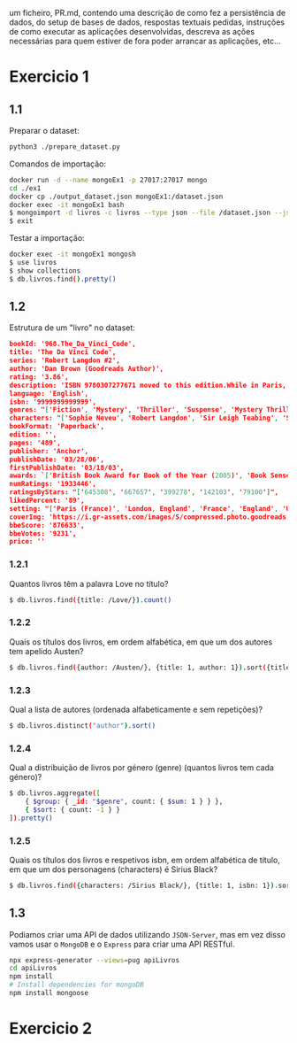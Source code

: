 um ficheiro, PR.md, contendo uma descrição de como fez a
persistência de dados, do setup de bases de dados, respostas textuais pedidas, instruções de como
executar as aplicações desenvolvidas, descreva as ações necessárias para quem estiver de fora
poder arrancar as aplicações, etc...

# Exercicio 1

## 1.1
Preparar o dataset:
```bash
python3 ./prepare_dataset.py
```

Comandos de importação:
```bash
docker run -d --name mongoEx1 -p 27017:27017 mongo
cd ./ex1
docker cp ./output_dataset.json mongoEx1:/dataset.json
docker exec -it mongoEx1 bash
$ mongoimport -d livros -c livros --type json --file /dataset.json --jsonArray
$ exit
```

Testar a importação:
```bash
docker exec -it mongoEx1 mongosh
$ use livros
$ show collections
$ db.livros.find().pretty()
```

## 1.2
Estrutura de um "livro" no dataset:
```json
bookId: '968.The_Da_Vinci_Code',
title: 'The Da Vinci Code',
series: 'Robert Langdon #2',
author: 'Dan Brown (Goodreads Author)',
rating: '3.86',
description: 'ISBN 9780307277671 moved to this edition.While in Paris, Harvard symbologist Robert Langdon is awakened by a phone call in the dead of the night. The elderly curator of the Louvre has been murdered inside the museum, his body covered in baffling symbols. As Langdon and gifted French cryptologist Sophie Neveu sort through the bizarre riddles, they are stunned to discover a trail of clues hidden in the works of Leonardo da Vinci—clues visible for all to see and yet ingeniously disguised by the painter.Even more startling, the late curator was involved in the Priory of Sion—a secret society whose members included Sir Isaac Newton, Victor Hugo, and Da Vinci—and he guarded a breathtaking historical secret. Unless Langdon and Neveu can decipher the labyrinthine puzzle—while avoiding the faceless adversary who shadows their every move—the explosive, ancient truth will be lost forever.',
language: 'English',
isbn: '9999999999999',
genres: "['Fiction', 'Mystery', 'Thriller', 'Suspense', 'Mystery Thriller', 'Historical Fiction', 'Adventure', 'Novels', 'Crime', 'Adult']",
characters: "['Sophie Neveu', 'Robert Langdon', 'Sir Leigh Teabing', 'Silas (The Da Vinci Code)', 'Bezu Fache', 'Jerome Collet', 'Manuel Aringarosa', 'Rémy Legaludec', 'André Vernet']",
bookFormat: 'Paperback',
edition: '',
pages: '489',
publisher: 'Anchor',
publishDate: '03/28/06',
firstPublishDate: '03/18/03',
awards: `['British Book Award for Book of the Year (2005)', 'Book Sense Book of the Year Award for Adult Fiction (2004)', "Humo's Gouden Bladwijzer (2004)", 'Zilveren Vingerafdruk (2004)', "The Flume: New Hampshire Teen Reader's Choice Award (2006)", 'Teen Buckeye Book Award (2005)', 'Iowa High School Book Award (2006)', 'Puddly Award for Fiction (2007)', 'Missouri Gateway Readers Award for Adult (2006)']`,
numRatings: '1933446',
ratingsByStars: "['645308', '667657', '399278', '142103', '79100']",
likedPercent: '89',
setting: "['Paris (France)', 'London, England', 'France', 'England', 'United Kingdom']",
coverImg: 'https://i.gr-assets.com/images/S/compressed.photo.goodreads.com/books/1579621267l/968.jpg',
bbeScore: '876633',
bbeVotes: '9231',
price: ''
```
### 1.2.1
Quantos livros têm a palavra Love no título?
```bash
$ db.livros.find({title: /Love/}).count()
```

### 1.2.2
Quais os títulos dos livros, em ordem alfabética, em que um dos autores tem apelido Austen?
```bash
$ db.livros.find({author: /Austen/}, {title: 1, author: 1}).sort({title: 1}).pretty()
```

### 1.2.3
Qual a lista de autores (ordenada alfabeticamente e sem repetições)?
```bash
$ db.livros.distinct("author").sort()
```

### 1.2.4
Qual a distribuição de livros por género (genre) (quantos livros tem cada género)?
```bash
$ db.livros.aggregate([
    { $group: { _id: "$genre", count: { $sum: 1 } } },
    { $sort: { count: -1 } }
]).pretty()
```

### 1.2.5
Quais os títulos dos livros e respetivos isbn, em ordem alfabética de título, em que um dos
personagens (characters) é Sirius Black?
```bash
$ db.livros.find({characters: /Sirius Black/}, {title: 1, isbn: 1}).sort({title: 1}).pretty()
```

## 1.3
Podiamos criar uma API de dados utilizando `JSON-Server`, mas em vez disso vamos usar o `MongoDB` e o `Express` para criar uma API RESTful.
```bash
npx express-generator --views=pug apiLivros
cd apiLivros
npm install
# Install dependencies for mongoDB
npm install mongoose
```

# Exercicio 2